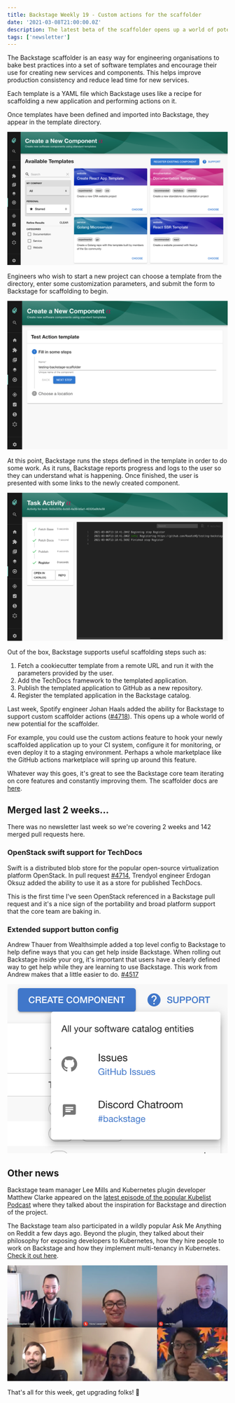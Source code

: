 ```yaml
---
title: Backstage Weekly 19 - Custom actions for the scaffolder
date: '2021-03-08T21:00:00.0Z'
description: The latest beta of the scaffolder opens up a world of potential for templating applications. We run through an example below.
tags: ['newsletter']
---
```


The Backstage scaffolder is an easy way for engineering organisations to bake best practices into a set of software templates and encourage their use for creating new services and components. This helps improve production consistency and reduce lead time for new services.

Each template is a YAML file which Backstage uses like a recipe for scaffolding a new application and performing actions on it.

Once templates have been defined and imported into Backstage, they appear in the template directory.

![a list of templates unside backstage: Create React App Template, Docs template, Golang template etc.](./template-directory.png)

Engineers who wish to start a new project can choose a template from the directory, enter some customization parameters, and submit the form to Backstage for scaffolding to begin.

![A form where the user can enter the name of the new service they are creating. This parameter will be applied to the template.](./parameters.png)

At this point, Backstage runs the steps defined in the template in order to do some work. As it runs, Backstage reports progress and logs to the user so they can understand what is happening. Once finished, the user is presented with some links to the newly created component.

![A list of steps that the scaffolder ran with green checks for successful steps. There are also logs displatyed.](./finished.png)

Out of the box, Backstage supports useful scaffolding steps such as:

1. Fetch a cookiecutter template from a remote URL and run it with the parameters provided by the user.
2. Add the TechDocs framework to the templated application.
3. Publish the templated application to GitHub as a new repository.
4. Register the templated application in the Backstage catalog.

Last week, Spotify engineer Johan Haals added the ability for Backstage to support custom scaffolder actions ([#4718](https://github.com/backstage/backstage/pull/4718)). This opens up a whole world of new potential for the scaffolder.

For example, you could use the custom actions feature to hook your newly scaffolded application up to your CI system, configure it for monitoring, or even deploy it to a staging environment. Perhaps a whole marketplace like the GitHub actions marketplace will spring up around this feature.

Whatever way this goes, it's great to see the Backstage core team iterating on core features and constantly improving them. The scaffolder docs are [here](https://backstage.io/docs/features/software-templates/software-templates-index).

## Merged last 2 weeks...

There was no newsletter last week so we're covering 2 weeks and 142 merged pull requests here.

### OpenStack swift support for TechDocs

Swift is a distributed blob store for the popular open-source virtualization platform OpenStack. In pull request [#4714](https://github.com/backstage/backstage/pull/4714), Trendyol engineer Erdogan Oksuz added the ability to use it as a store for published TechDocs.

This is the first time I've seen OpenStack referenced in a Backstage pull request and it's a nice sign of the portability and broad platform support that the core team are baking in.

### Extended support button config

Andrew Thauer from Wealthsimple added a top level config to Backstage to help define ways that you can get help inside Backstage. When rolling out Backstage inside your org, it's important that users have a clearly defined way to get help while they are learning to use Backstage. This work from Andrew makes that a little easier to do. [#4517](https://github.com/backstage/backstage/pull/4517)

![support button with a dropdown with links for GitHub issues and a discord chatroom](./support-dropdown.png)

## Other news

Backstage team manager Lee Mills and Kubernetes plugin developer Matthew Clarke appeared on the [latest episode of the popular Kubelist Podcast](https://kubelist.com/issue/117/) where they talked about the inspiration for Backstage and direction of the project.

The Backstage team also participated in a wildly popular Ask Me Anything on Reddit a few days ago. Beyond the plugin, they talked about their philosophy for exposing developers to Kubernetes, how they hire people to work on Backstage and how they implement multi-tenancy in Kubernetes. [Check it out here](https://www.reddit.com/r/kubernetes/comments/lwb31v/were_the_engineers_rethinking_kubernetes_at/).

![6 reddit employees waving on a zoom call](./backstage-reddit-ama.png)

That's all for this week, get upgrading folks! 🚀
